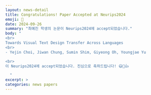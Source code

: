 ```yaml
---
layout: news-detail
title: Congratulations! Paper Accepted at Neurips2024
emoji: 🎉
date: 2024-09-26
summary: "최예진 학생의 논문이 Neurips2024에 accept되었습니다."
body: "
<br>
Towards Visual Text Design Transfer Across Languages
<br>
- Yejin Choi, Jiwan Chung, Sumin Shim, Giyeong Oh, Youngjae Yu

<br>
이 Neurips2024에 accept되었습니다. 진심으로 축하드립니다! 😃🥳👍

  "
excerpt: >
categories: news papers
---
```

